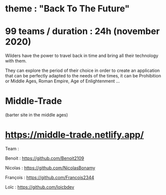 # theme : "Back To The Future" 

# 99 teams / duration : 24h (november 2020)

Wilders have the power to travel back in time and bring all their technology with them. 

They can explore the period of their choice in order to create an application that can be perfectly adapted to the needs of the times, it can be Prohibition or Middle Ages, Roman Empire, Age of Enlightenment … 



# Middle-Trade 
(barter site in the middle ages)

# https://middle-trade.netlify.app/


Team :

Benoit : https://github.com/Benoit2109

Nicolas : https://github.com/NicolasBonamy

François : https://github.com/Francois2344

Loïc : https://github.com/loicbdev
